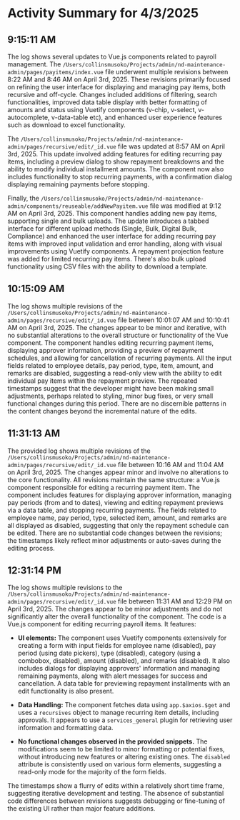 # Activity Summary for 4/3/2025

## 9:15:11 AM
The log shows several updates to Vue.js components related to payroll management.  The `/Users/collinsmusoko/Projects/admin/nd-maintenance-admin/pages/payitems/index.vue` file underwent multiple revisions between 8:22 AM and 8:46 AM on April 3rd, 2025. These revisions primarily focused on refining the user interface for displaying and managing pay items, both recursive and off-cycle. Changes included additions of filtering, search functionalities, improved data table display with better formatting of amounts and status using Vuetify components (v-chip, v-select, v-autocomplete, v-data-table etc), and enhanced user experience features such as download to excel functionality.


The `/Users/collinsmusoko/Projects/admin/nd-maintenance-admin/pages/recursive/edit/_id.vue` file was updated at 8:57 AM on April 3rd, 2025. This update involved adding features for editing recurring pay items, including a preview dialog to show repayment breakdowns and the ability to modify individual installment amounts.  The component now also includes functionality to stop recurring payments, with a confirmation dialog displaying remaining payments before stopping.


Finally, the `/Users/collinsmusoko/Projects/admin/nd-maintenance-admin/components/reuseable/addNewPayitem.vue` file was modified at 9:12 AM on April 3rd, 2025. This component handles adding new pay items, supporting single and bulk uploads.  The update introduces a tabbed interface for different upload methods (Single, Bulk, Digital Bulk, Compliance) and enhanced the user interface for adding recurring pay items with improved input validation and error handling, along with visual improvements using Vuetify components.  A repayment projection feature was added for limited recurring pay items.  There's also bulk upload functionality using CSV files with the ability to download a template.


## 10:15:09 AM
The log shows multiple revisions of the `/Users/collinsmusoko/Projects/admin/nd-maintenance-admin/pages/recursive/edit/_id.vue` file between 10:01:07 AM and 10:10:41 AM on April 3rd, 2025.  The changes appear to be minor and iterative, with no substantial alterations to the overall structure or functionality of the Vue component.  The component handles editing recurring payment items, displaying approver information, providing a preview of repayment schedules, and allowing for cancellation of recurring payments.  All the input fields related to employee details, pay period, type, item, amount, and remarks are disabled, suggesting a read-only view with the ability to edit individual pay items within the repayment preview. The repeated timestamps suggest that the developer might have been making small adjustments, perhaps related to styling, minor bug fixes, or very small functional changes during this period.  There are no discernible patterns in the content changes beyond the incremental nature of the edits.


## 11:31:13 AM
The provided log shows multiple revisions of the `/Users/collinsmusoko/Projects/admin/nd-maintenance-admin/pages/recursive/edit/_id.vue` file between 10:16 AM and 11:04 AM on April 3rd, 2025.  The changes appear minor and involve no alterations to the core functionality.  All revisions maintain the same structure: a Vue.js component responsible for editing a recurring payment item.  The component includes features for displaying approver information, managing pay periods (from and to dates),  viewing and editing repayment previews via a data table, and stopping recurring payments.  The fields related to employee name, pay period, type, selected item, amount, and remarks are all displayed as disabled, suggesting that only the repayment schedule can be edited.  There are no substantial code changes between the revisions; the timestamps likely reflect minor adjustments or auto-saves during the editing process.


## 12:31:14 PM
The log shows multiple revisions to the `/Users/collinsmusoko/Projects/admin/nd-maintenance-admin/pages/recursive/edit/_id.vue` file between 11:31 AM and 12:29 PM on April 3rd, 2025.  The changes appear to be minor adjustments and do not significantly alter the overall functionality of the component.  The code is a Vue.js component for editing recurring payroll items.  It features:

* **UI elements:**  The component uses Vuetify components extensively for creating a form with input fields for employee name (disabled), pay period (using date pickers), type (disabled), category (using a combobox, disabled), amount (disabled), and remarks (disabled).  It also includes dialogs for displaying approvers' information and managing remaining payments, along with alert messages for success and cancellation. A data table for previewing repayment installments with an edit functionality is also present.

* **Data Handling:** The component fetches data using `app.$axios.$get` and uses a `recursives` object to manage recurring item details, including approvals. It appears to use a `services_general` plugin for retrieving user information and formatting data.

* **No functional changes observed in the provided snippets.**  The modifications seem to be limited to minor formatting or potential fixes, without introducing new features or altering existing ones.  The `disabled` attribute is consistently used on various form elements, suggesting a read-only mode for the majority of the form fields.


The timestamps show a flurry of edits within a relatively short time frame, suggesting iterative development and testing.  The absence of substantial code differences between revisions suggests debugging or fine-tuning of the existing UI rather than major feature additions.
